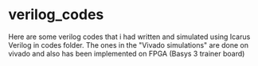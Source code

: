 # verilog_codes

Here are some verilog codes that i had written and simulated using Icarus Verilog in codes folder. 
The ones in the "Vivado simulations" are done on vivado and also has been implemented on FPGA (Basys 3 trainer board)
